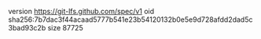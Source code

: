 version https://git-lfs.github.com/spec/v1
oid sha256:7b7dac3f44acaad5777b541e23b54120132b0e5e9d728afdd2dad5c3bad93c2b
size 87725
